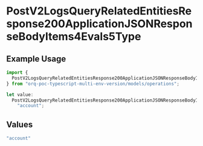 # PostV2LogsQueryRelatedEntitiesResponse200ApplicationJSONResponseBodyItems4Evals5Type

## Example Usage

```typescript
import {
  PostV2LogsQueryRelatedEntitiesResponse200ApplicationJSONResponseBodyItems4Evals5Type,
} from "orq-poc-typescript-multi-env-version/models/operations";

let value:
  PostV2LogsQueryRelatedEntitiesResponse200ApplicationJSONResponseBodyItems4Evals5Type =
    "account";
```

## Values

```typescript
"account"
```